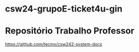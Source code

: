 # csw24-grupoE-ticket4u-gin

# Repositório Trabalho Professor

https://github.com/tecmx/csw242-system-docs
